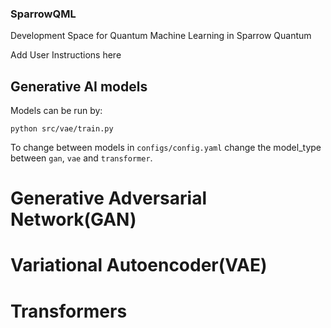 ### SparrowQML
Development Space for Quantum Machine Learning in Sparrow Quantum

Add User Instructions here

## Generative AI models
Models can be run by:

`python src/vae/train.py`

To change between models in `configs/config.yaml` change the model_type between `gan`, `vae` and `transformer`.

# Generative Adversarial Network(GAN)

# Variational Autoencoder(VAE)

# Transformers
